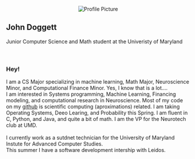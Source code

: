 <p align="center">

  <img src="https://avatars.githubusercontent.com/u/58831893?v=4" alt="Profile Picture">

</p>

## John Doggett
Junior Computer Science and Math student at the Univeristy of Maryland
<br />
<br />
<br />



### Hey!
I am a CS Major specializing in machine learning, Math Major, Neuroscience Minor, and Computational Finance Minor. Yes, I know that is a lot....<br>
I am interested in Systems programming, Machine Learning, Financing modeling, and computational research in Neuroscience. Most of my code on my [github](https://github.com/John-Doggett) is scientific computing (aproximations) related. I am taking Operating Systems, Deeo Learing, and Probability this Spring. I am fluent in C, Python, and Java, and quite a bit of math. I am the VP for the Neurotech club at UMD.
<br>
<br>
I currently work as a sutdnet technician for the University of Maryland Instute for Advanced Computer Studies.
<br>
This summer I have a software development intership with Leidos.
